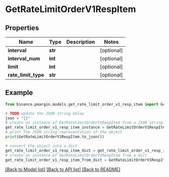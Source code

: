 # GetRateLimitOrderV1RespItem


## Properties

Name | Type | Description | Notes
------------ | ------------- | ------------- | -------------
**interval** | **str** |  | [optional] 
**interval_num** | **int** |  | [optional] 
**limit** | **int** |  | [optional] 
**rate_limit_type** | **str** |  | [optional] 

## Example

```python
from binance.pmargin.models.get_rate_limit_order_v1_resp_item import GetRateLimitOrderV1RespItem

# TODO update the JSON string below
json = "{}"
# create an instance of GetRateLimitOrderV1RespItem from a JSON string
get_rate_limit_order_v1_resp_item_instance = GetRateLimitOrderV1RespItem.from_json(json)
# print the JSON string representation of the object
print(GetRateLimitOrderV1RespItem.to_json())

# convert the object into a dict
get_rate_limit_order_v1_resp_item_dict = get_rate_limit_order_v1_resp_item_instance.to_dict()
# create an instance of GetRateLimitOrderV1RespItem from a dict
get_rate_limit_order_v1_resp_item_from_dict = GetRateLimitOrderV1RespItem.from_dict(get_rate_limit_order_v1_resp_item_dict)
```
[[Back to Model list]](../README.md#documentation-for-models) [[Back to API list]](../README.md#documentation-for-api-endpoints) [[Back to README]](../README.md)


